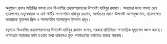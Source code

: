 অনুষ্ঠানে প্রধান অতিথির বক্তব্য দেন বিএনপির চেয়ারপারসনের উপদেষ্টা হাবিবুর রহমান। অন্যদের মধ্যে বক্তব্য দেন ছাত্রপক্ষের তত্ত্বাবধায়ক ও এবি পার্টির সদস্যসচিব মজিবুর রহমান, সংগঠনের প্রধান উপদেষ্টা আসাদুজ্জামান, ছাত্রপক্ষের আহ্বায়ক মুহাম্মদ প্রিন্স ও সদস্যসচিব আশরাফুল ইসলাম প্রমুখ।

বক্তৃতায় বিএনপির চেয়ারপারসনের উপদেষ্টা হাবিবুর রহমান বলেন, সরকার প্রতিনিয়ত গণতান্ত্রিক মূল্যবোধ ধ্বংস করছে। গণমাধ্যম সমাজের দর্পণ হওয়ার কথা থাকলেও মুক্ত গণমাধ্যমের কণ্ঠরোধ করছে সরকার।

